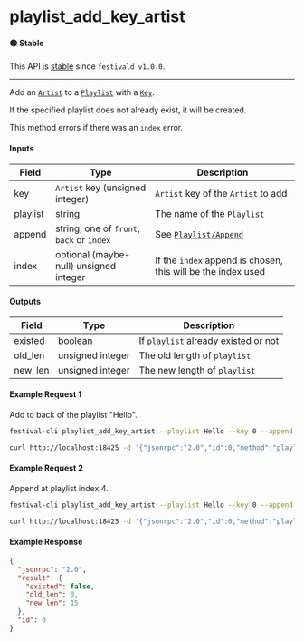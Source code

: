 # playlist_add_key_artist

#### 🟢 Stable
This API is [stable](/api-stability/marker.md) since `festivald v1.0.0`.

---

Add an [`Artist`](/common-objects/artist.md) to a [`Playlist`](/common-objects/playlist.md) with a [`Key`](/common-objects/key.md).

If the specified playlist does not already exist, it will be created.

This method errors if there was an `index` error.

#### Inputs
| Field    | Type                                        | Description |
|----------|---------------------------------------------|-------------|
| key      | `Artist` key (unsigned integer)             | `Artist` key of the `Artist` to add
| playlist | string                                      | The name of the `Playlist`
| append   | string, one of `front`, `back` or `index`   | See [`Playlist/Append`](/json-rpc/playlist/playlist.md#append)
| index    | optional (maybe-null) unsigned integer      | If the `index` append is chosen, this will be the index used


#### Outputs
| Field   | Type    | Description |
|---------|---------|-------------|
| existed | boolean | If `playlist` already existed or not
| old_len | unsigned integer | The old length of `playlist`
| new_len | unsigned integer | The new length of `playlist`

#### Example Request 1
Add to back of the playlist "Hello".
```bash
festival-cli playlist_add_key_artist --playlist Hello --key 0 --append back
```
```bash
curl http://localhost:18425 -d '{"jsonrpc":"2.0","id":0,"method":"playlist_add_key_artist","params":{"playlist":"Hello","key":0,"append":"back"}}'
```

#### Example Request 2
Append at playlist index 4.
```bash
festival-cli playlist_add_key_artist --playlist Hello --key 0 --append index --index 4
```
```bash
curl http://localhost:18425 -d '{"jsonrpc":"2.0","id":0,"method":"playlist_add_key_artist","params":{"playlist":"Hello","key":0,"append":"index","index":4}}'
```

#### Example Response
```json
{
  "jsonrpc": "2.0",
  "result": {
    "existed": false,
    "old_len": 0,
    "new_len": 15
  },
  "id": 0
}
```
